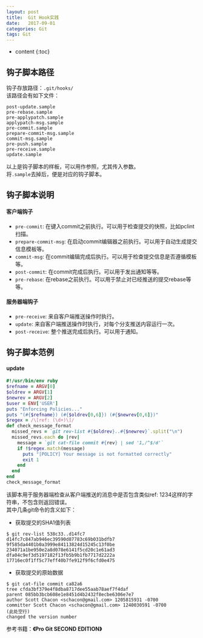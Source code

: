 ```yaml
---
layout: post
title:  Git Hook实践
date:   2017-09-01
categories: Git
tags: Git
---
```


* content
{:toc}

## 钩子脚本路径
钩子存放路径：`.git/hooks/`  
该路径会有如下文件：
```
post-update.sample
pre-rebase.sample
pre-applypatch.sample
applypatch-msg.sample
pre-commit.sample
prepare-commit-msg.sample
commit-msg.sample
pre-push.sample
pre-receive.sample
update.sample
```
以上是钩子脚本的样板，可以用作参照，尤其传入参数。  
将`.sample`去掉后，便是对应的钩子脚本。  

## 钩子脚本说明
#### 客户端钩子
* `pre-commit`: 在键入commit之前执行。可以用于检查提交的快照，比如pclint扫描。  
* `prepare-commit-msg`: 在启动commit编辑器之前执行。可以用于自动生成提交信息模板等。  
* `commit-msg`: 在commit编辑完成后执行。可以用于检查提交信息是否遵循模板等。  
* `post-commit`: 在commit完成后执行。可以用于发出通知等等。  
* `pre-rebase`: 在rebase之前执行。可以用于禁止对已经推送的提交rebase等等。  

#### 服务器端钩子
* `pre-receive`: 来自客户端推送操作时执行。  
* `update`: 来自客户端推送操作时执行，对每个分支推送内容运行一次。  
* `post-receive`: 整个推送完成后执行。可以用于通知。  

## 钩子脚本范例
#### update
```ruby
#!/usr/bin/env ruby
$refname = ARGV[0]
$oldrev = ARGV[1]
$newrev = ARGV[2]
$user = ENV['USER']
puts "Enforcing Policies..."
puts "(#{$refname}) (#{$oldrev[0,6]}) (#{$newrev[0,6]})"
$regex = /\[ref: (\d+)\]/
def check_message_format
  missed_revs = `git rev-list #{$oldrev}..#{$newrev}`.split("\n")
  missed_revs.each do |rev|
    message = `git cat-file commit #{rev} | sed '1,/^$/d'`
    if !$regex.match(message)
      puts "[POLICY] Your message is not formatted correctly"
      exit 1
    end
  end
end
check_message_format
```
该脚本用于服务器端检查从客户端推送的消息中是否包含类似ref: 1234这样的字符串，不包含则返回错误。  
其中几条git命令的含义如下：
* 获取提交的SHA1值列表  
```
$ git rev-list 538c33..d14fc7
d14fc7c847ab946ec39590d87783c69b031bdfb7
9f585da4401b0a3999e84113824d15245c13f0be
234071a1be950e2a8d078e6141f5cd20c1e61ad3
dfa04c9ef3d5197182f13fb5b9b1fb7717d2222a
17716ec0f1ff5c77eff40b7fe912f9f6cfd0e475
```
* 获取提交的原始数据  
```
$ git cat-file commit ca82a6
tree cfda3bf379e4f8dba8717dee55aab78aef7f4daf
parent 085bb3bcb608e1e8451d4b2432f8ecbe6306e7e7
author Scott Chacon <schacon@gmail.com> 1205815931 -0700
committer Scott Chacon <schacon@gmail.com> 1240030591 -0700
(此处空行)
changed the version number
```

参考书籍：**《Pro Git SECOND EDITION》**